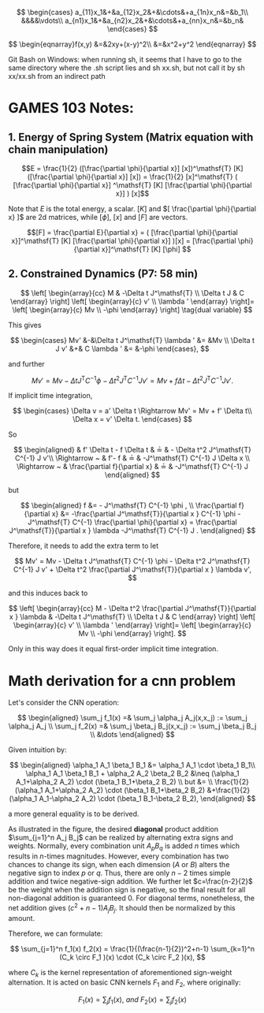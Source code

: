 $$
\begin{cases} 
		a_{11}x_1&+&a_{12}x_2&+&\cdots&+a_{1n}x_n&=&b_1\\
		&&&&\vdots\\
		a_{n1}x_1&+&a_{n2}x_2&+&\cdots&+a_{nn}x_n&=&b_n&			
\end{cases}
$$

$$
\begin{eqnarray}f(x,y)
		&=&2xy+(x-y)^2\\
		&=&x^2+y^2
\end{eqnarray}
$$

Git Bash on Windows: when running sh, it seems that I have to go to the same directory where the .sh script lies and sh xx.sh, but not call it by sh xx/xx.sh from an indirect path

# GAMES 103 Notes:

## 1. Energy of Spring System (Matrix equation with chain manipulation)

$$E = \frac{1}{2} ([\frac{\partial \phi}{\partial x}] [x])^\mathsf{T} [K] ([\frac{\partial \phi}{\partial x}] [x]) = \frac{1}{2} [x]^\mathsf{T} ( [\frac{\partial \phi}{\partial x}] ^\mathsf{T} [K] [\frac{\partial \phi}{\partial x}] ) [x]$$

Note that $E$ is the total energy, a scalar. $[K]$ and $[ \frac{\partial \phi}{\partial x} ]$ are 2d matrices, while $[\phi]$, $[x]$ and $[F]$ are vectors.

$$[F] = \frac{\partial E}{\partial x} = ( [\frac{\partial \phi}{\partial x}]^\mathsf{T} [K] [\frac{\partial \phi}{\partial x}] )[x] = [\frac{\partial \phi}{\partial x}]^\mathsf{T} [K] [\phi] $$

## 2. Constrained Dynamics (P7: 58 min)

$$ 
\left[
\begin{array}{cc}
M & -\Delta t J^\mathsf{T}  \\
\Delta t J & C 
\end{array}
\right] 
\left[
\begin{array}{c}
v' \\
\lambda '
\end{array}
\right]=
\left[
\begin{array}{c}
Mv \\
-\phi 
\end{array}
\right]
\tag{dual variable}
$$

This gives 

$$
\begin{cases} 
		Mv' &-&\Delta t J^\mathsf{T} \lambda ' &= &Mv \\ 
		\Delta t J v' &+& C \lambda ' &= &-\phi
\end{cases},
$$

and further

$$
Mv' = Mv - \Delta t J^\mathsf{T} C^{-1} \phi - \Delta t^2 J^\mathsf{T} C^{-1} J v' = Mv + f \Delta t  - \Delta t^2 J^\mathsf{T} C^{-1} J v'.
$$ 

If implicit time integration,

$$
\begin{cases} 
		\Delta v = a' \Delta t \Rightarrow  Mv' = Mv + f' \Delta t\\ 
		\Delta x = v' \Delta t.
\end{cases}
$$

So

$$
\begin{aligned}
 & f' \Delta t - f \Delta t & ≟ & - \Delta t^2 J^\mathsf{T} C^{-1} J v'\\
 \Rightarrow ~ & f'- f & ≟ & -J^\mathsf{T} C^{-1} J \Delta x \\
 \Rightarrow ~ & \frac{\partial f}{\partial x} & ≟ & -J^\mathsf{T} C^{-1} J
\end{aligned}
$$

but

$$
\begin{aligned}
f &= - J^\mathsf{T} C^{-1}  \phi , \\
\frac{\partial f}{\partial x} &= -\frac{\partial J^\mathsf{T}}{\partial x } C^{-1} \phi -J^\mathsf{T} C^{-1} \frac{\partial \phi}{\partial x} = \frac{\partial J^\mathsf{T}}{\partial x } \lambda -J^\mathsf{T} C^{-1}  J  .
\end{aligned}
$$

Therefore, it needs to add the extra term to let

$$
Mv' = Mv - \Delta t J^\mathsf{T} C^{-1} \phi - \Delta t^2 J^\mathsf{T} C^{-1} J v' + \Delta t^2 \frac{\partial J^\mathsf{T}}{\partial x } \lambda v',
$$

and this induces back to

$$ 
\left[
\begin{array}{cc}
M - \Delta t^2 \frac{\partial J^\mathsf{T}}{\partial x } \lambda & -\Delta t J^\mathsf{T}  \\
\Delta t J & C 
\end{array}
\right] 
\left[
\begin{array}{c}
v' \\
\lambda '
\end{array}
\right]=
\left[
\begin{array}{c}
Mv \\
-\phi 
\end{array}
\right].
$$

Only in this way does it equal first-order implicit time integration.

# Math derivation for a cnn problem

Let's consider the CNN operation:

$$
\begin{aligned}
\sum_j f_1(x) =& \sum_j \alpha_j A_j(x,x_j) := \sum_j \alpha_j A_j \\
\sum_j f_2(x) =& \sum_j \beta_j B_j(x,x_j) := \sum_j \beta_j B_j   \\
&\dots
\end{aligned}
$$

Given intuition by:

$$
\begin{aligned}
\alpha_1 A_1 \beta_1 B_1  &= \alpha_1 A_1 \cdot \beta_1 B_1\\
\alpha_1 A_1 \beta_1 B_1 + \alpha_2 A_2 \beta_2 B_2 &\neq 
(\alpha_1 A_1+\alpha_2 A_2) \cdot (\beta_1 B_1+\beta_2 B_2) \\
but &= \\ \frac{1}{2}(\alpha_1 A_1+\alpha_2 A_2) \cdot (\beta_1 B_1+\beta_2 B_2)
&+\frac{1}{2}(\alpha_1 A_1-\alpha_2 A_2) \cdot (\beta_1 B_1-\beta_2 B_2),
\end{aligned}
$$

a more general equality is to be derived. 

As illustrated in the figure, the desired $\textbf{diagonal}$ product addition $\sum_{j=1}^n A_j B_j$ can be realized by alternating extra signs and weights. Normally, every combination unit $A_p B_q$ is added $n$ times which results in $n$-times magnitudes. However, every combination has two chances to change its sign, when each dimension ($A$ or $B$) alters the negative sign to index $p$ or $q$. Thus, there are only $n-2$ times simple addition and twice negative-sign addition. We further let $c=\frac{n-2}{2}$ be the weight when the addition sign is negative, so the final result for all non-diagonal addition is guaranteed 0. For diagonal terms, nonetheless, the net addition gives $(c^2+n-1)A_j B_j$. It should then be normalized by this amount. 

Therefore, we can formulate:

$$
\sum_{j=1}^n f_1(x) f_2(x) = \frac{1}{(\frac{n-1}{2})^2+n-1} \sum_{k=1}^n (C_k \circ F_1 )(x) \cdot  (C_k \circ F_2 )(x),
$$

where $C_k$ is the kernel representation of aforementioned sign-weight alternation. It is acted on basic CNN kernels $F_1$ and $F_2$, where originally:

$$
F_1(x) = \sum_j f_1(x),~ and ~
F_2(x) = \sum_j f_2(x)
$$




